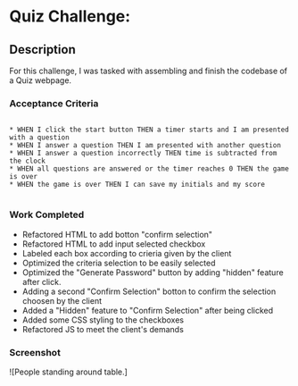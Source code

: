 # Quiz Challenge:

## Description

For this challenge, I was tasked with assembling and finish the codebase of a Quiz webpage.

### Acceptance Criteria

```

* WHEN I click the start button THEN a timer starts and I am presented with a question
* WHEN I answer a question THEN I am presented with another question
* WHEN I answer a question incorrectly THEN time is subtracted from the clock
* WHEN all questions are answered or the timer reaches 0 THEN the game is over
* WHEN the game is over THEN I can save my initials and my score


```

### Work Completed 

* Refactored HTML to add botton "confirm selection" 
* Refactored HTML to add input selected checkbox 
* Labeled each box according to crieria given by the client
* Optimized the criteria selection to be easily selected
* Optimized the "Generate Password" button by adding "hidden" feature after click.
* Adding a second "Confirm Selection" botton to confirm the selection choosen by the client
* Added a "Hidden" feature to "Confirm Selection" after being clicked
* Added some CSS styling to the checkboxes
* Refactored JS to meet the client's demands
### Screenshot

![People standing around table.]